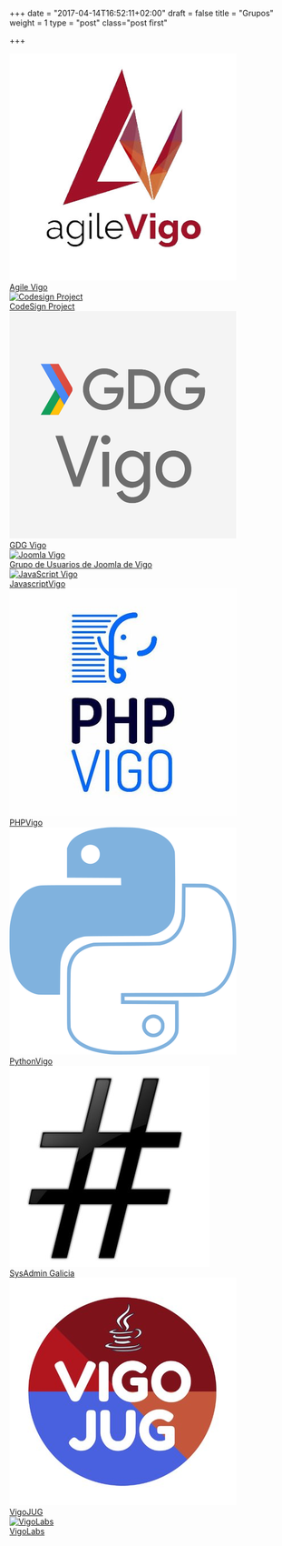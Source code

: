 +++
date = "2017-04-14T16:52:11+02:00"
draft = false
title = "Grupos"
weight = 1
type = "post"
class="post first"

+++

<div class="container-fluid">
    <div class="row">
        <div class="col-xs-6 col-sm-6 col-md-4">
            <a href="https://www.agilevigo.com/">
                <div class="picture-wrapper">
                    <img src="/images/agile_vigo.jpg" alt="Agile Vigo" class="img-responsive">
                </div>
                <span class="group-title hidden-xs">
                    Agile Vigo
                </span>
            </a>
        </div>
        <div class="col-xs-6 col-sm-6 col-md-4">
            <a href="http://www.meetup.com/es-ES/codesign-project/">
                <div class="picture-wrapper">
                    <img src="/images/codesignproject.jpeg" alt="Codesign Project" class="img-responsive">
                </div>
                <span class="group-title hidden-xs">
                    CodeSign Project
                </span>
            </a>
        </div>
        <div class="col-xs-6 col-sm-6 col-md-4">
            <a href="https://www.meetup.com/GDGVigo">
                <div class="picture-wrapper">
                    <img src="/images/gdg_vigo.png" alt="GDG Vigo" class="img-responsive">
                </div>
                <span class="group-title hidden-xs">
                    GDG Vigo
                </span>
            </a>
        </div>    
        <div class="col-xs-6 col-sm-6 col-md-4">
            <a href="https://www.meetup.com/Grupo-de-Usuarios-de-Joomla-de-Vigo/">
                <div class="picture-wrapper">
                    <img src="/images/joomla_vigo.jpg" alt="Joomla Vigo">
                </div>
                <span class="group-title hidden-xs">
                    Grupo de Usuarios de Joomla de Vigo
                </span>
            </a>
        </div>
        <div class="col-xs-6 col-sm-6 col-md-4">
            <a href="http://www.meetup.com/es-ES/JavaScriptVigo/">
                <div class="picture-wrapper">
                    <img src="/images/javascript_vigo.jpg"  alt="JavaScript Vigo">
                </div>
                <span class="group-title hidden-xs">
                    JavascriptVigo
                </span>
            </a>
        </div>
        <div class="col-xs-6 col-sm-6 col-md-4">
            <a href="http://www.phpvigo.com">
                <div class="picture-wrapper">
                    <img src="/images/php_vigo.jpg" alt="PHPVigo">
                </div> 
                <span class="group-title hidden-xs">
                    PHPVigo
                </span>
            </a>
        </div>
        <div class="col-xs-6 col-sm-6 col-md-4">
            <a href="http://www.python-vigo.es">
                <div class="picture-wrapper">
                    <img src="/images/python_vigo.png" alt="Python Vigo">
                </div>
                <span class="group-title hidden-xs">
                    PythonVigo
                </span>
            </a>
        </div>
        <div class="col-xs-6 col-sm-6 col-md-4">
            <a href="http://www.meetup.com/es-ES/Sysadmin-Galicia/">
                <div class="picture-wrapper">
                    <img src="/images/sysadmin_galicia.jpg" alt="Sysadmin Galicia">
                </div>
                <span class="group-title hidden-xs">
                    SysAdmin Galicia
                </span>
            </a>
        </div>
        <div class="col-xs-6 col-sm-6 col-md-4">
            <a href="http://www.vigojug.org">
                <div class="picture-wrapper">
                    <img src="/images/vigojug.jpg" alt="VigoJUG">
                </div>  
                <span class="group-title hidden-xs">
                    VigoJUG
                </span>
            </a>
        </div>
        <div class="col-xs-6 col-sm-6 col-md-4">
            <a href="http://vigolabs.gal/">
                <div class="picture-wrapper">
                    <img src="/images/vigolabs.jpeg" alt="VigoLabs">
                </div>
                <span class="group-title hidden-xs">
                    VigoLabs
                </span>
            </a>
        </div>
    </div>
</div>
